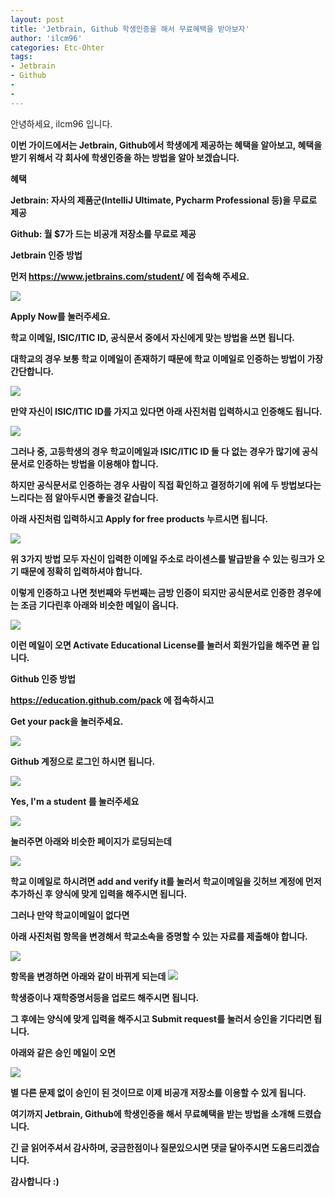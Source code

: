 ```yaml
---
layout: post
title: 'Jetbrain, Github 학생인증을 해서 무료혜택을 받아보자'
author: 'ilcm96'
categories: Etc-Ohter
tags:
- Jetbrain
- Github
-
-
---
```



<script> location.href='https://cafe.naver.com/develoid/811712' ; </script>

<p>안녕하세요, ilcm96 입니다.</p><b><p>이번 가이드에서는 Jetbrain, Github에서 학생에게 제공하는 혜택을 알아보고, 혜택을 받기 위해서 각 회사에 학생인증을 하는 방법을 알아 보겠습니다.</p><b><p>혜택</p><b><p>Jetbrain: 자사의 제품군(IntelliJ Ultimate, Pycharm Professional 등)을 무료로 제공</p><b><p>Github: 월 $7가 드는 비공개 저장소를 무료로 제공</p><b><p>Jetbrain 인증 방법</p><b><p>먼저 <a href="https://www.jetbrains.com/student/">https://www.jetbrains.com/student/</a> 에 접속해 주세요.</p><p><img src="https://cafeptthumb-phinf.pstatic.net/MjAxODA2MDZfMTEy/MDAxNTI4Mjc1MDQ5MjU2.CR7KF6qKjGkGEzv52yQeGcaFkyaxBilkzBsGAvMC1RQg.GQvbMc5qOLStTrD-2QkHdh5dKS9vH6MA_xiSMLA2XKMg.PNG.cube903/apply_now.png?type=w740"><b></p><p>Apply Now를 눌러주세요.</p><b><p>학교 이메일, ISIC/ITIC ID, 공식문서 중에서 자신에게 맞는 방법을 쓰면 됩니다.</p><b><p>대학교의 경우 보통 학교 이메일이 존재하기 때문에 학교 이메일로 인증하는 방법이 가장 간단합니다.</p><b><p><img src="https://cafeptthumb-phinf.pstatic.net/MjAxODA2MDZfMTM4/MDAxNTI4Mjc1NTUyNjEw.l1Z3wuJcEBJWl6eYy1iAErrL75DMqD3J7hvKK-udTWMg.no3-CGj3x7iCjhQMfjhnR3c29Fe3NvskvW3Lz-db1acg.PNG.cube903/by_email.PNG?type=w740"><b></p><b><p>만약 자신이 ISIC/ITIC ID를 가지고 있다면 아래 사진처럼 입력하시고 인증해도 됩니다.</p><p><img src="https://cafeptthumb-phinf.pstatic.net/MjAxODA2MDZfMTQg/MDAxNTI4Mjc1ODgyNTEx.jRBFI3ixhI4w28QBmwQiISXgoNmvms0faSBQ22ziF68g.Lf5l3IKcESKENbaaqkVkwchv8Igsh7rDKH91CDrbCkEg.PNG.cube903/by_isic.PNG?type=w740"><b></p><b><p>그러나 중, 고등학생의 경우 학교이메일과 ISIC/ITIC ID 둘 다 없는 경우가 많기에 공식 문서로 인증하는 방법을 이용해야 합니다.</p><b><p>하지만 공식문서로 인증하는 경우 사람이 직접 확인하고 결정하기에 위에 두 방법보다는 느리다는 점 알아두시면 좋을것 같습니다.</p><b><p>아래 사진처럼 입력하시고 Apply for free products 누르시면 됩니다.</p><p><img src="https://cafeptthumb-phinf.pstatic.net/MjAxODA2MDZfMTQx/MDAxNTI4Mjc2NDg1ODgz.xQF4rjJRpolZPAfqlzyTKjL0yUTzyiShlbM44AK6Vpcg.2QN6Ni4-OJ_zd4xjNAxyRnZCXyXnZhLJE6EQmqxzDgMg.PNG.cube903/by_official_doc.PNG?type=w740"><b></p><p><b></p><p>위 3가지 방법 모두 자신이 입력한 이메일 주소로 라이센스를 발급받을 수 있는 링크가 오기 때문에 정확히 입력하셔야 합니다.</p><p><b></p><p>이렇게 인증하고 나면 첫번째와 두번째는 금방 인증이 되지만 공식문서로 인증한 경우에는 조금 기다린후 아래와 비슷한 메일이 옵니다.</p><p><img src="https://cafeptthumb-phinf.pstatic.net/MjAxODA3MjBfMzcg/MDAxNTMyMDkzODI3MTI0.8cspRgIFnqEL99eNLpKfcEb1fD-B17iwLmTtq3V4RdAg.22z2kt7pE38JkGZGDDg_9snC3CGJ0QWDgZ3DGW8OFPkg.PNG.cube903/%EC%9D%B8%EC%A6%9D%EB%A9%94%EC%9D%BC.PNG?type=w740"><b></p><p>이런 메일이 오면 Activate Educational License를 눌러서 회원가입을 해주면 끝 입니다.</p><p><b></p><p><b></p><p><b></p><p><p>Github 인증 방법</p><b><p><a href="https://education.github.com/pack">https://education.github.com/pack</a> 에 접속하시고</p><b><p>Get your pack을 눌러주세요.</p><p><img src="https://cafeptthumb-phinf.pstatic.net/MjAxODA2MDZfMjgx/MDAxNTI4Mjc2NzYxMDY1.jmtsJAmA50hLRbdPXcEKrCw1CqVq6aYxGITJ6CtFL8wg.Hhpou9nwBq5z6kBFzVp4uMxXwggw98vGYtfau9ApMlsg.PNG.cube903/get_your_pack.png?type=w740"><b><b></p><p>Github 계정으로 로그인 하시면 됩니다.</p><p></p><p><img src="https://cafeptthumb-phinf.pstatic.net/MjAxODA2MDZfMTAx/MDAxNTI4Mjc2NzYxNDMw.BmOIkCyxFFNhtuvJbbbJTwbLd2toglv3Emkn3iW_Mlsg.OLjGJHvqmfwal7yX5EPy5Oxr6CpiIjkPs5Sq-lVLuEIg.PNG.cube903/gitub_login.PNG?type=w740"><b></p><p>Yes, I'm a student 를 눌러주세요</p><p><img src="https://cafeptthumb-phinf.pstatic.net/MjAxODA2MDZfMjEy/MDAxNTI4Mjc2NzYxMjIz.qlKcmHbJ0Z4PA0DoxrHIRtCNR2uWrb-b1PjDv4jtydMg.mlS_auFSn38GnXh4ryqMAdetvsQAOPX_qt38zVQRQ7gg.PNG.cube903/are_you_stu.PNG?type=w740"><b></p><p>눌러주면 아래와 비슷한 페이지가 로딩되는데</p><p><img src="https://cafeptthumb-phinf.pstatic.net/MjAxODA3MjBfMjQ5/MDAxNTMyMDk0MjUwMzQ3.mo9_7RFMppfts-AUHfEOQLKHebUkfVSYxYqTS6AofRog.YJahTDtpxWWAZ99XyvJuXVCl3-iL-gZnC_H0HK4ilWAg.PNG.cube903/%EC%9D%B4%EB%A9%94%EC%9D%BC.PNG?type=w740"><b></p><p>학교 이메일로 하시려면  add and verify it를 눌러서 학교이메일을 깃허브 계정에 먼저 추가하신 후 양식에 맞게 입력을 해주시면 됩니다.</p><p><b></p><p>그러나 만약 학교이메일이 없다면</p><p>아래 사진처럼 항목을 변경해서 학교소속을 증명할 수 있는 자료를 제출해야 합니다.</p><p><img src="https://cafeptthumb-phinf.pstatic.net/MjAxODA3MjBfNTUg/MDAxNTMyMDk0NDA2NTQy.sKCYud245_0Ydr7JLXwrPV1IL-dTP6Xm8_PZnh_0FjAg.6dAWNf7tY0-52CSwvdNP2cRjz1nZQiRHE-SdDW2Bkacg.PNG.cube903/%EC%8A%A4%ED%81%AC%EB%A6%B0%EC%83%B7%285%29.png?type=w740"><b></p><p>항목을 변경하면 아래와 같이 바뀌게 되는데 <img src="https://cafeptthumb-phinf.pstatic.net/MjAxODA3MjBfOTgg/MDAxNTMyMDk0NDgyNDAw.46EG4g0IxPiwJUVliW1dlsPIHAbX2-p2z0q_OyBWf20g.--qWlHQCPd8-OlPxItJAsp7iuuv73DyxWg8RgmdM1Ekg.PNG.cube903/%ED%95%99%EA%B5%90%EC%86%8C%EC%86%8D%EC%9D%B8%EC%A6%9D.PNG?type=w740"></p><p>학생증이나 재학증명서등을 업로드 해주시면 됩니다.</p><p><b></p><p>그 후에는 양식에 맞게 입력을 해주시고 Submit request를 눌러서 승인을 기다리면 됩니다.</p><p><b></p><p>아래와 같은 승인 메일이 오면</p><p><img src="https://cafeptthumb-phinf.pstatic.net/MjAxODA3MjBfMzkg/MDAxNTMyMDk0NjM2Mzg2.1GBbQOMaPJFqo8f_lXSfip9-NBBDXwIKqlEiMiv00Fgg.Q3rOMaM9e58d10eauRMD1Ji0-opPjpAyp9OekWREG2Qg.PNG.cube903/%EC%8A%A4%ED%81%AC%EB%A6%B0%EC%83%B7%287%29.png?type=w740"><b></p><p><b></p><p>별 다른 문제 없이 승인이 된 것이므로 이제 비공개 저장소를 이용할 수 있게 됩니다.</p><p><b></p><p>여기까지 Jetbrain, Github에 학생인증을 해서 무료혜택을 받는 방법을 소개해 드렸습니다.</p><p>긴 글 읽어주셔서 감사하며, 궁금한점이나 질문있으시면 댓글 달아주시면 도움드리겠습니다.</p><p><b></p><p>감사합니다 :)</p><p></p></p>
